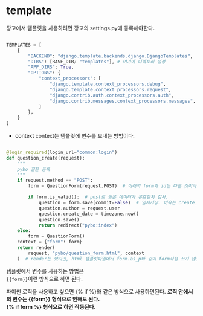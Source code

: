 # template

장고에서 템플릿을 사용하려면 장고의 settings.py에 등록해야한다.

```python

TEMPLATES = [
    {
        "BACKEND": "django.template.backends.django.DjangoTemplates",
        "DIRS": [BASE_DIR/ "templates"], # 여기에 디렉토리 설정
        "APP_DIRS": True,
        "OPTIONS": {
            "context_processors": [
                "django.template.context_processors.debug",
                "django.template.context_processors.request",
                "django.contrib.auth.context_processors.auth",
                "django.contrib.messages.context_processors.messages",
            ]
        },
    }
]

```

- context
  context는 템플릿에 변수를 보내는 방법이다.

```python

@login_required(login_url="common:login")
def question_create(request):
    """
    pybo 질문 등록
    """
    if request.method == "POST":
        form = QuestionForm(request.POST)  # 아래의 form과 id는 다른 것이라고 추측, 같을 수도 있고.

        if form.is_valid():  # post로 받은 데이터가 유효한지 검사.
            question = form.save(commit=False)  # 임시저장. 이유는 create_date가 비어있어서.
            question.author = request.user
            question.create_date = timezone.now()
            question.save()
            return redirect("pybo:index")
    else:
        form = QuestionForm()
    context = {"form": form}
    return render(
        request, "pybo/question_form.html", context
    )  # render는 했지만, html 탬플릿파일에서 form.as_p와 같이 form직접 쓰지 않았기 때문에 html 템플릿파일에 쓴 form태그 안에 있는 코드가 적용된다.

```

템플릿에서 변수를 사용하는 방법은  
`{{form}}`이런 방식으로 하면 된다.

파이썬 로직을 사용하고 싶으면 {% if %}와 같은 방식으로 사용하면된다.
**로직 안에서의 변수는 {{form}} 형식으로 안해도 된다.**  
**{% if form %} 형식으로 하면 작동된다.**
